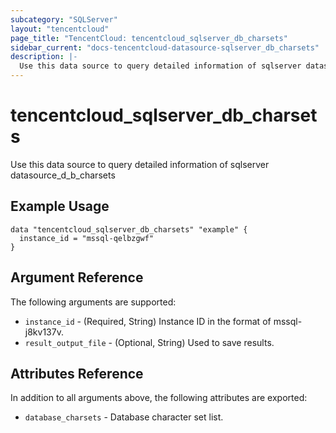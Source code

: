 ```yaml
---
subcategory: "SQLServer"
layout: "tencentcloud"
page_title: "TencentCloud: tencentcloud_sqlserver_db_charsets"
sidebar_current: "docs-tencentcloud-datasource-sqlserver_db_charsets"
description: |-
  Use this data source to query detailed information of sqlserver datasource_d_b_charsets
---
```


# tencentcloud_sqlserver_db_charsets

Use this data source to query detailed information of sqlserver datasource_d_b_charsets

## Example Usage

```hcl
data "tencentcloud_sqlserver_db_charsets" "example" {
  instance_id = "mssql-qelbzgwf"
}
```

## Argument Reference

The following arguments are supported:

* `instance_id` - (Required, String) Instance ID in the format of mssql-j8kv137v.
* `result_output_file` - (Optional, String) Used to save results.

## Attributes Reference

In addition to all arguments above, the following attributes are exported:

* `database_charsets` - Database character set list.




